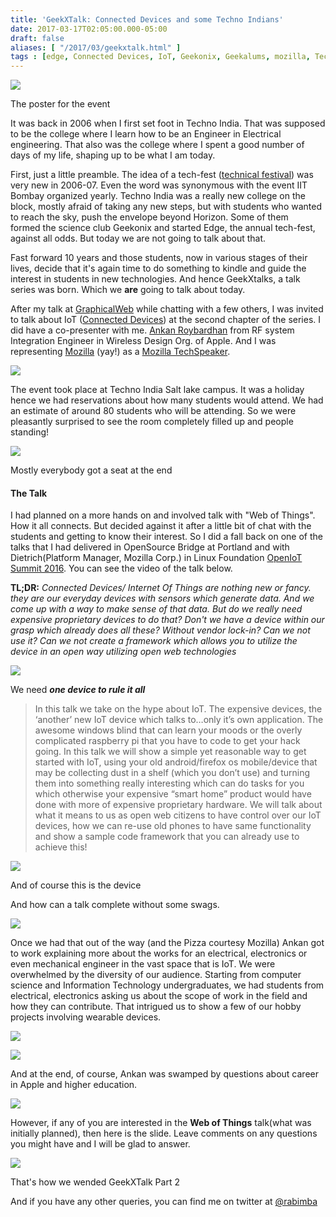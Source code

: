 ```yaml
---
title: 'GeekXTalk: Connected Devices and some Techno Indians'
date: 2017-03-17T02:05:00.000-05:00
draft: false
aliases: [ "/2017/03/geekxtalk.html" ]
tags : [edge, Connected Devices, IoT, Geekonix, Geekalums, mozilla, Techno India]
---
```


[![](https://3.bp.blogspot.com/-fAfYm6BWjnE/WMnf_PJqzHI/AAAAAAABRl4/IAQerfTzPwYvr_a6E3nWupz1PpjX_RH0gCLcB/s320/WhatsApp%2BImage%2B2017-03-15%2Bat%2B7.41.19%2BPM.jpeg)](https://3.bp.blogspot.com/-fAfYm6BWjnE/WMnf_PJqzHI/AAAAAAABRl4/IAQerfTzPwYvr_a6E3nWupz1PpjX_RH0gCLcB/s1600/WhatsApp%2BImage%2B2017-03-15%2Bat%2B7.41.19%2BPM.jpeg)

The poster for the event

It was back in 2006 when I first set foot in Techno India. That was supposed to be the college where I learn how to be an Engineer in Electrical engineering. That also was the college where I spent a good number of days of my life, shaping up to be what I am today. 

  

First, just a little preamble. The idea of a tech-fest ([technical festival](https://en.wikipedia.org/wiki/List_of_cultural_and_technical_festivals_in_IITs_and_NITs)) was very new in 2006-07. Even the word was synonymous with the event IIT Bombay organized yearly. Techno India was a really new college on the block, mostly afraid of taking any new steps, but with students who wanted to reach the sky, push the envelope beyond Horizon. Some of them formed the science club Geekonix and started Edge, the annual tech-fest, against all odds. But today we are not going to talk about that.

  

Fast forward 10 years and those students, now in various stages of their lives, decide that it's again time to do something to kindle and guide the interest in students in new technologies. And hence GeekXtalks, a talk series was born. Which we **are** going to talk about today.

  

  

After my talk at [GraphicalWeb](http://blog.rabimba.com/2017/03/a-day-at-graphicalweb-2017.html) while chatting with a few others, I was invited to talk about IoT ([Connected Devices](https://wiki.mozilla.org/Connected_Devices)) at the second chapter of the series. I did have a co-presenter with me. [Ankan Roybardhan](https://www.linkedin.com/in/ankanroybardhan/) from RF system Integration Engineer in Wireless Design Org. of Apple. And I was representing [Mozilla](http://mozillians.org/en-US/u/karanjai.moz/) (yay!) as a [Mozilla TechSpeaker](https://mozillians.org/en-US/u/karanjai.moz/).

  

[![](https://3.bp.blogspot.com/-KKCxtP2-TNc/WMuS70UWN-I/AAAAAAABRq8/LAW5sPSXpa8vPsbHf11m2xvC84vh6eSoACLcB/s320/DSC_0684.JPG)](https://3.bp.blogspot.com/-KKCxtP2-TNc/WMuS70UWN-I/AAAAAAABRq8/LAW5sPSXpa8vPsbHf11m2xvC84vh6eSoACLcB/s1600/DSC_0684.JPG)

  
  

The event took place at Techno India Salt lake campus. It was a holiday hence we had reservations about how many students would attend. We had an estimate of around 80 students who will be attending. So we were pleasantly surprised to see the room completely filled up and people standing!

  

[![](https://4.bp.blogspot.com/-fOrXPKPQWIw/WMoBncNx9rI/AAAAAAABRno/HEcLcSCVjFgwpiMmOGB9nJnWy6zEs_uYgCLcB/s400/WhatsApp%2BImage%2B2016-12-24%2Bat%2B1.36.08%2BAM.jpeg)](https://4.bp.blogspot.com/-fOrXPKPQWIw/WMoBncNx9rI/AAAAAAABRno/HEcLcSCVjFgwpiMmOGB9nJnWy6zEs_uYgCLcB/s1600/WhatsApp%2BImage%2B2016-12-24%2Bat%2B1.36.08%2BAM.jpeg)

Mostly everybody got a seat at the end

#### The Talk

I had planned on a more hands on and involved talk with "Web of Things". How it all connects. But decided against it after a little bit of chat with the students and getting to know their interest. So I did a fall back on one of the talks that I had delivered in OpenSource Bridge at Portland and with Dietrich(Platform Manager, Mozilla Corp.) in Linux Foundation [OpenIoT Summit 2016](https://youtu.be/4RWSXlai6PE). You can see the video of the talk below.  
  

  

  

  
**TL;DR:** _Connected Devices/ Internet Of Things are nothing new or fancy. they are our everyday devices with sensors which generate data. And we come up with a way to make sense of that data. But do we really need expensive proprietary devices to do that? Don't we have a device within our grasp which already does all these? Without vendor lock-in? Can we not use it? Can we not create a framework which allows you to utilize the device in an open way utilizing open web technologies_  
  

[![](https://4.bp.blogspot.com/-p3r64OASOmc/WMuS5XajzAI/AAAAAAABRrM/mud8GxW9Buc8E_NKDhasv-9DxTIZEX2CgCEw/s320/DSC_0680.JPG)](https://4.bp.blogspot.com/-p3r64OASOmc/WMuS5XajzAI/AAAAAAABRrM/mud8GxW9Buc8E_NKDhasv-9DxTIZEX2CgCEw/s1600/DSC_0680.JPG)

We need **_one device to rule it all_**

> In this talk we take on the hype about IoT. The expensive devices, the ‘another’ new IoT device which talks to…only it’s own application. The awesome windows blind that can learn your moods or the overly complicated raspberry pi that you have to code to get your hack going. In this talk we will show a simple yet reasonable way to get started with IoT, using your old android/firefox os mobile/device that may be collecting dust in a shelf (which you don’t use) and turning them into something really interesting which can do tasks for you which otherwise your expensive “smart home” product would have done with more of expensive proprietary hardware. We will talk about what it means to us as open web citizens to have control over our IoT devices, how we can re-use old phones to have same functionality and show a sample code framework that you can already use to achieve this!

[![](https://4.bp.blogspot.com/-vpJa5bCXOIY/WMuS8u0hHqI/AAAAAAABRrM/ht0Q5e3gmXI51XBL7CcyFgliq-J9lM0DgCEw/s320/DSC_0697.JPG)](https://4.bp.blogspot.com/-vpJa5bCXOIY/WMuS8u0hHqI/AAAAAAABRrM/ht0Q5e3gmXI51XBL7CcyFgliq-J9lM0DgCEw/s1600/DSC_0697.JPG)

And of course this is the device

  
And how can a talk complete without some swags.  
  

[![](https://4.bp.blogspot.com/-YtiIrV6-D40/WMoOjAt6u5I/AAAAAAABRoc/FVMJfQ9zqAEimj1A-TbRee1ulFmz4uHYQCLcB/s320/IMG_20161224_141305.jpg)](https://4.bp.blogspot.com/-YtiIrV6-D40/WMoOjAt6u5I/AAAAAAABRoc/FVMJfQ9zqAEimj1A-TbRee1ulFmz4uHYQCLcB/s1600/IMG_20161224_141305.jpg)

  
Once we had that out of the way (and the Pizza courtesy Mozilla) Ankan got to work explaining more about the works for an electrical, electronics or even mechanical engineer in the vast space that is IoT. We were overwhelmed by the diversity of our audience. Starting from computer science and Information Technology undergraduates, we had students from electrical, electronics asking us about the scope of work in the field and how they can contribute. That intrigued us to show a few of our hobby projects involving wearable devices.  
  

[![](https://3.bp.blogspot.com/-WCDd557Jzi0/WMuS5iOA0TI/AAAAAAABRrM/ZX1p8a1DiMgs-2xiVQpm0srXiRp_veU7QCEw/s320/DSC_0681.JPG)](https://3.bp.blogspot.com/-WCDd557Jzi0/WMuS5iOA0TI/AAAAAAABRrM/ZX1p8a1DiMgs-2xiVQpm0srXiRp_veU7QCEw/s1600/DSC_0681.JPG)

  

[![](https://4.bp.blogspot.com/-XYLmu2VHAPI/WMuS75ZZWQI/AAAAAAABRrM/bgHk2whBvKgw92zFXFN3KjIAA0csCB8EgCEw/s320/DSC_0688.JPG)](https://4.bp.blogspot.com/-XYLmu2VHAPI/WMuS75ZZWQI/AAAAAAABRrM/bgHk2whBvKgw92zFXFN3KjIAA0csCB8EgCEw/s1600/DSC_0688.JPG)

  
  
And at the end, of course, Ankan was swamped by questions about career in Apple and higher education.  
  

[![](https://2.bp.blogspot.com/-_GosECL87ks/WMuS-5ZiwLI/AAAAAAABRrM/8KBnVvUw2ncN1nBvJoVCyW5oCfHUH1WwQCEw/s320/DSC_0921.JPG)](https://2.bp.blogspot.com/-_GosECL87ks/WMuS-5ZiwLI/AAAAAAABRrM/8KBnVvUw2ncN1nBvJoVCyW5oCfHUH1WwQCEw/s1600/DSC_0921.JPG)

  

  
However, if any of you are interested in the **Web of Things** talk(what was initially planned), then here is the slide. Leave comments on any questions you might have and I will be glad to answer.  
  
  
  

[![](https://4.bp.blogspot.com/-XYLmu2VHAPI/WMuS75ZZWQI/AAAAAAABRrM/bgHk2whBvKgw92zFXFN3KjIAA0csCB8EgCEw/s320/DSC_0688.JPG)](https://4.bp.blogspot.com/-XYLmu2VHAPI/WMuS75ZZWQI/AAAAAAABRrM/bgHk2whBvKgw92zFXFN3KjIAA0csCB8EgCEw/s1600/DSC_0688.JPG)

That's how we wended GeekXTalk Part 2

  
And if you have any other queries, you can find me on twitter at [@rabimba](https://twitter.com/rabimba)